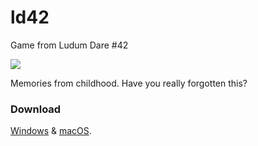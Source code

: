 # ld42
Game from Ludum Dare #42

![](/gif.gif?raw=true)

Memories from childhood. Have you really forgotten this?

### Download
[Windows](https://1drv.ms/u/s!AjiShDq7LBZ5kZIXHv8n2a7ivWq7-w) & [macOS](https://1drv.ms/u/s!AjiShDq7LBZ5kZIY4-aFYtdOypu8bg).